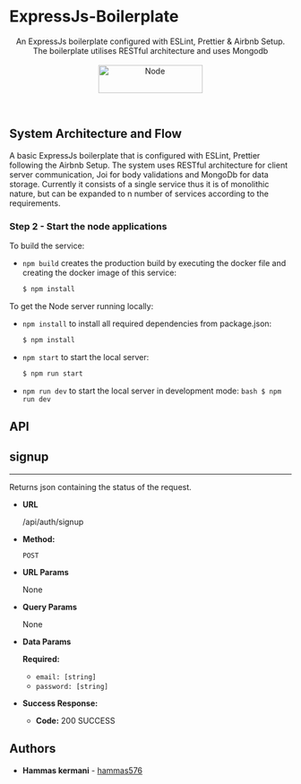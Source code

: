 ﻿# ExpressJs-Boilerplate

<p align="center">
An ExpressJs boilerplate configured with ESLint, Prettier & Airbnb Setup. The boilerplate utilises RESTful architecture and uses Mongodb <br><br>
  <a href="https://upload.wikimedia.org/wikipedia/commons/thumb/7/7e/Node.js_logo_2015.svg/1200px-Node.js_logo_2015.svg.png">
    <img alt="Node" src="https://upload.wikimedia.org/wikipedia/commons/thumb/7/7e/Node.js_logo_2015.svg/1200px-Node.js_logo_2015.svg.png" height=50 width=186/>
  </a>
</p>
<br>

## System Architecture and Flow

A basic ExpressJs boilerplate that is configured with ESLint, Prettier following the Airbnb Setup. The system uses RESTful architecture for client server communication, Joi for body validations and MongoDb for data storage. Currently it consists of a single service thus it is of monolithic nature, but can be expanded to n number of services according to the requirements.

### Step 2 - Start the node applications

To build the service:

- `npm build` creates the production build by executing the docker file and creating the docker image of this service:
  ```bash
  $ npm install
  ```

To get the Node server running locally:

- `npm install` to install all required dependencies from package.json:
  ```bash
  $ npm install
  ```
- `npm start` to start the local server:
  ```bash
  $ npm run start
  ```
- `npm run dev` to start the local server in development mode:
  `bash $ npm run dev`

## API

## signup

---

Returns json containing the status of the request.

- **URL**

  /api/auth/signup

- **Method:**

  `POST`

- **URL Params**

  None

- **Query Params**

  None

- **Data Params**

  **Required:**

  - `email: [string]`
  - `password: [string]`

- **Success Response:**

  - **Code:** 200 SUCCESS<br/>

## Authors

- **Hammas kermani** - [hammas576](https://github.com/hammas576)

